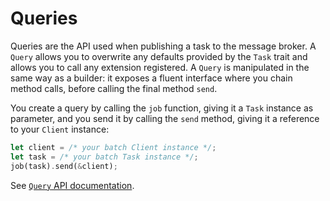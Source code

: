 # Queries

Queries are the API used when publishing a task to the message broker. A `Query` allows you to overwrite any defaults provided by the `Task` trait and allows you to call any extension registered. A `Query` is manipulated in the same way as a builder: it exposes a fluent interface where you chain method calls, before calling the final method `send`.

You create a query by calling the `job` function, giving it a `Task` instance as parameter, and you send it by calling the `send` method, giving it a reference to your `Client` instance:

```rust
let client = /* your batch Client instance */;
let task = /* your batch Task instance */;
job(task).send(&client);
```

See [`Query` API documentation](https://docs.rs/batch/0.1/batch/struct.Query.html).

